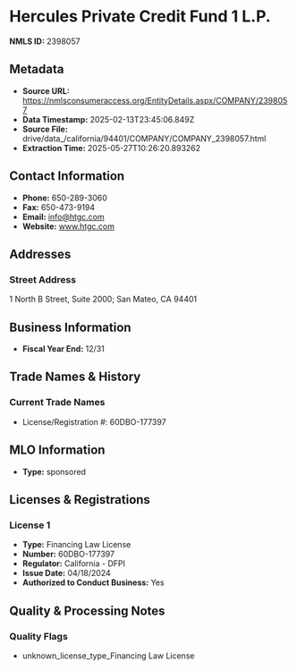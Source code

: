 # Hercules Private Credit Fund 1 L.P.

**NMLS ID:** 2398057

## Metadata
- **Source URL:** https://nmlsconsumeraccess.org/EntityDetails.aspx/COMPANY/2398057
- **Data Timestamp:** 2025-02-13T23:45:06.849Z
- **Source File:** drive/data_/california/94401/COMPANY/COMPANY_2398057.html
- **Extraction Time:** 2025-05-27T10:26:20.893262

## Contact Information
- **Phone:** 650-289-3060
- **Fax:** 650-473-9194
- **Email:** info@htgc.com
- **Website:** www.htgc.com

## Addresses
### Street Address
1 North B Street, Suite 2000; San Mateo, CA 94401

## Business Information
- **Fiscal Year End:** 12/31

## Trade Names & History
### Current Trade Names
- License/Registration #: 60DBO-177397

## MLO Information
- **Type:** sponsored

## Licenses & Registrations

### License 1
- **Type:** Financing Law License
- **Number:** 60DBO-177397
- **Regulator:** California - DFPI
- **Issue Date:** 04/18/2024
- **Authorized to Conduct Business:** Yes

## Quality & Processing Notes
### Quality Flags
- unknown_license_type_Financing Law License
